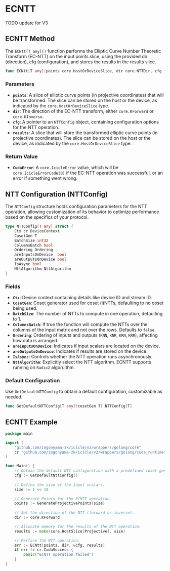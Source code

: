 # ECNTT

TODO update for V3

## ECNTT Method

The `ECNtt[T any]()` function performs the Elliptic Curve Number Theoretic Transform (EC-NTT) on the input points slice, using the provided dir (direction), cfg (configuration), and stores the results in the results slice.

```go
func ECNtt[T any](points core.HostOrDeviceSlice, dir core.NTTDir, cfg *core.NTTConfig[T], results core.HostOrDeviceSlice) core.IcicleError
```

### Parameters

- **`points`**: A slice of elliptic curve points (in projective coordinates) that will be transformed. The slice can be stored on the host or the device, as indicated by the `core.HostOrDeviceSlice` type.
- **`dir`**: The direction of the EC-NTT transform, either `core.KForward` or `core.KInverse`.
- **`cfg`**: A pointer to an `NTTConfig` object, containing configuration options for the NTT operation.
- **`results`**: A slice that will store the transformed elliptic curve points (in projective coordinates). The slice can be stored on the host or the device, as indicated by the `core.HostOrDeviceSlice` type.

### Return Value

- **`CudaError`**: A `core.IcicleError` value, which will be `core.IcicleErrorCode(0)` if the EC-NTT operation was successful, or an error if something went wrong.

## NTT Configuration (NTTConfig)

The `NTTConfig` structure holds configuration parameters for the NTT operation, allowing customization of its behavior to optimize performance based on the specifics of your protocol.

```go
type NTTConfig[T any] struct {
    Ctx cr.DeviceContext
    CosetGen T
    BatchSize int32
    ColumnsBatch bool
    Ordering Ordering
    areInputsOnDevice  bool
    areOutputsOnDevice bool
    IsAsync bool
    NttAlgorithm NttAlgorithm
}
```

### Fields

- **`Ctx`**: Device context containing details like device ID and stream ID.
- **`CosetGen`**: Coset generator used for coset (i)NTTs, defaulting to no coset being used.
- **`BatchSize`**: The number of NTTs to compute in one operation, defaulting to 1.
- **`ColumnsBatch`**: If true the function will compute the NTTs over the columns of the input matrix and not over the rows. Defaults to `false`.
- **`Ordering`**: Ordering of inputs and outputs (`KNN`, `KNR`, `KRN`, `KRR`), affecting how data is arranged.
- **`areInputsOnDevice`**: Indicates if input scalars are located on the device.
- **`areOutputsOnDevice`**: Indicates if results are stored on the device.
- **`IsAsync`**: Controls whether the NTT operation runs asynchronously.
- **`NttAlgorithm`**: Explicitly select the NTT algorithm. ECNTT supports running on `Radix2` algoruithm.

### Default Configuration

Use `GetDefaultNTTConfig` to obtain a default configuration, customizable as needed.

```go
func GetDefaultNTTConfig[T any](cosetGen T) NTTConfig[T]
```

## ECNTT Example

```go
package main

import (
    "github.com/ingonyama-zk/icicle/v2/wrappers/golang/core"
    cr "github.com/ingonyama-zk/icicle/v2/wrappers/golang/cuda_runtime"
)

func Main() {
    // Obtain the default NTT configuration with a predefined coset generator.
    cfg := GetDefaultNttConfig()
    
    // Define the size of the input scalars.
    size := 1 << 18

    // Generate Points for the ECNTT operation.
    points := GenerateProjectivePoints(size)
    
    // Set the direction of the NTT (forward or inverse).
    dir := core.KForward

    // Allocate memory for the results of the NTT operation.
    results := make(core.HostSlice[Projective], size)

    // Perform the NTT operation.
    err := ECNtt(points, dir, &cfg, results)
    if err != cr.CudaSuccess {
        panic("ECNTT operation failed")
    }
}
```
